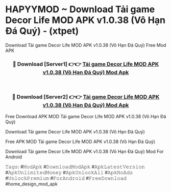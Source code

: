 # HAPYYMOD ~ Download Tải game Decor Life MOD APK v1.0.38 (Vô Hạn Đá Quý) - (xtpet)
Download Tải game Decor Life MOD APK v1.0.38 (Vô Hạn Đá Quý) Free Mod APK

<div align="center">
<h3>🔴 Download [Server1] 👉👉 <a href="https://apk-comot.site?title=Tải_game_Decor_Life_MOD_APK_v1.0.38_(Vô_Hạn_Đá_Quý)">Tải game Decor Life MOD APK v1.0.38 (Vô Hạn Đá Quý) Mod Apk</a></h3><br>

<h3>🔴 Download [Server2] 👉👉 <a href="https://apk-comot.site?title=Tải_game_Decor_Life_MOD_APK_v1.0.38_(Vô_Hạn_Đá_Quý)">Tải game Decor Life MOD APK v1.0.38 (Vô Hạn Đá Quý) Mod Apk</a></h3>
</div>


Free Download APK MOD Tải game Decor Life MOD APK v1.0.38 (Vô Hạn Đá Quý)

Download Tải game Decor Life MOD APK v1.0.38 (Vô Hạn Đá Quý) 

Free APK MOD Tải game Decor Life MOD APK v1.0.38 (Vô Hạn Đá Quý) 

Download Tải game Decor Life MOD APK v1.0.38 (Vô Hạn Đá Quý) Mod For Android

𝚃𝚊𝚐𝚜: #𝙼𝚘𝚍𝙰𝚙𝚔 #𝙳𝚘𝚠𝚗𝚕𝚘𝚊𝚍𝙼𝚘𝚍𝙰𝚙𝚔 #𝙰𝚙𝚔𝙻𝚊𝚝𝚎𝚜𝚝𝚅𝚎𝚛𝚜𝚒𝚘𝚗 #𝙰𝚙𝚔𝚄𝚗𝚕𝚒𝚖𝚒𝚝𝚎𝚍𝙼𝚘𝚗𝚎𝚢 #𝙰𝚙𝚔𝚄𝚗𝚕𝚘𝚌𝚔𝙰𝚕𝚕 #𝙰𝚙𝚔𝙽𝚘𝙰𝚍𝚜 #𝚄𝚗𝚕𝚘𝚌𝚔𝙿𝚛𝚎𝚖𝚒𝚞𝚖 #𝙵𝚘𝚛𝙰𝚗𝚍𝚛𝚘𝚒𝚍 #𝙵𝚛𝚎𝚎𝙳𝚘𝚠𝚗𝚕𝚘𝚊𝚍 #home_design_mod_apk
